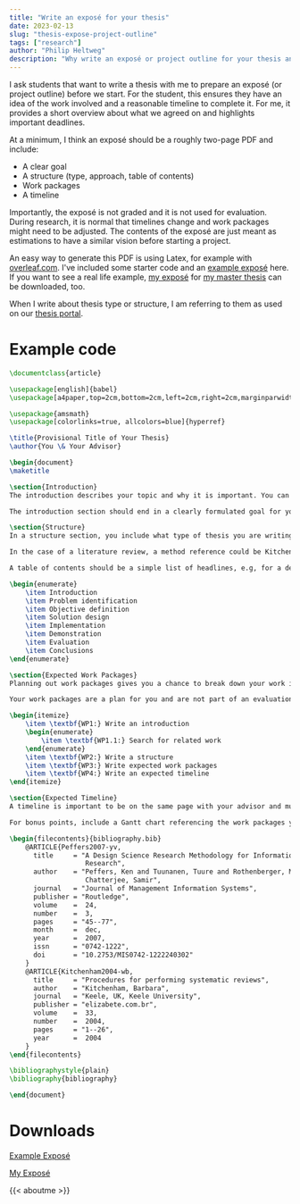 ```yaml
---
title: "Write an exposé for your thesis"
date: 2023-02-13
slug: "thesis-expose-project-outline"
tags: ["research"]
author: "Philip Heltweg"
description: "Why write an exposé or project outline for your thesis and what to include."
---
```


I ask students that want to write a thesis with me to prepare an exposé (or project outline) before we start. For the student, this ensures they have an idea of the work involved and a reasonable timeline to complete it. For me, it provides a short overview about what we agreed on and highlights important deadlines.

At a minimum, I think an exposé should be a roughly two-page PDF and include:
- A clear goal
- A structure (type, approach, table of contents)
- Work packages
- A timeline

Importantly, the exposé is not graded and it is not used for evaluation. During research, it is normal that timelines change and work packages might need to be adjusted. The contents of the exposé are just meant as estimations to have a similar vision before starting a project.

An easy way to generate this PDF is using Latex, for example with [overleaf.com](https://www.overleaf.com/). I've included some starter code and an [example exposé](/files/expose/expose_example.pdf) here. If you want to see a real life example, [my exposé](/files/expose/expose.pdf) for [my master thesis](/posts/master-thesis/) can be downloaded, too.

When I write about thesis type or structure, I am referring to them as used on our [thesis portal](https://oss.cs.fau.de/theses/).

# Example code
```tex
\documentclass{article}

\usepackage[english]{babel}
\usepackage[a4paper,top=2cm,bottom=2cm,left=2cm,right=2cm,marginparwidth=1.75cm]{geometry}

\usepackage{amsmath}
\usepackage[colorlinks=true, allcolors=blue]{hyperref}

\title{Provisional Title of Your Thesis}
\author{You \& Your Advisor}

\begin{document}
\maketitle

\section{Introduction}
The introduction describes your topic and why it is important. You can also include information about related work in case you already know about it or want to work ahead. 

The introduction section should end in a clearly formulated goal for your thesis. For a research-based thesis this will be a research question, for an engineering thesis an engineering challenge.

\section{Structure}
In a structure section, you include what type of thesis you are writing and what scientific methods you plan to use. This is also the place to propose a table of contents that makes sense to you. 

In the case of a literature review, a method reference could be Kitchenham \cite{Kitchenham2004-wb}. Or, if you are using design science, Peffers et al. \cite{Peffers2007-yv}.

A table of contents should be a simple list of headlines, e.g, for a design science thesis:

\begin{enumerate}
    \item Introduction
    \item Problem identification
    \item Objective definition
    \item Solution design
    \item Implementation
    \item Demonstration
    \item Evaluation
    \item Conclusions
\end{enumerate}

\section{Expected Work Packages}
Planning out work packages gives you a chance to break down your work into smaller tasks. Work packages do not have to follow a strict structure, but it is helpful if you assign a clear identifier to each.

Your work packages are a plan for you and are not part of an evaluation of your work, so feel free to include as much detail as you want.

\begin{itemize}
    \item \textbf{WP1:} Write an introduction
    \begin{enumerate}
        \item \textbf{WP1.1:} Search for related work
    \end{enumerate}
    \item \textbf{WP2:} Write a structure
    \item \textbf{WP3:} Write expected work packages
    \item \textbf{WP4:} Write an expected timeline
\end{itemize}

\section{Expected Timeline}
A timeline is important to be on the same page with your advisor and must include an idea of when you want to start your work, when it should be finished and mention any deadlines you have. You should plan some milestones for yourself to check your progress periodically. This section, like the work packages, is for you and does not influence your grading.

For bonus points, include a Gantt chart referencing the work packages you previously defined. Consider using a text-based tool to generate your timeline diagram, for example MermaidJS\footnote{https://mermaid.js.org/syntax/gantt.html} for Markdown or pgfgantt\footnote{https://www.ctan.org/pkg/pgfgantt} for LateX. 

\begin{filecontents}{bibliography.bib}
    @ARTICLE{Peffers2007-yv,
      title     = "A Design Science Research Methodology for Information Systems
                   Research",
      author    = "Peffers, Ken and Tuunanen, Tuure and Rothenberger, Marcus A and
                   Chatterjee, Samir",
      journal   = "Journal of Management Information Systems",
      publisher = "Routledge",
      volume    =  24,
      number    =  3,
      pages     = "45--77",
      month     =  dec,
      year      =  2007,
      issn      = "0742-1222",
      doi       = "10.2753/MIS0742-1222240302"
    }
    @ARTICLE{Kitchenham2004-wb,
      title     = "Procedures for performing systematic reviews",
      author    = "Kitchenham, Barbara",
      journal   = "Keele, UK, Keele University",
      publisher = "elizabete.com.br",
      volume    =  33,
      number    =  2004,
      pages     = "1--26",
      year      =  2004
    }
\end{filecontents}

\bibliographystyle{plain}
\bibliography{bibliography}

\end{document}
```

# Downloads
[Example Exposé](/files/expose/expose_example.pdf)

[My Exposé](/files/expose/expose.pdf)

{{< aboutme >}}